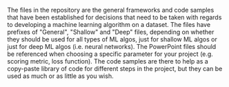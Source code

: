 The files in the repository are the general frameworks and code samples that have been established for decisions that need to be taken with regards to developing a machine learning algorithm on a dataset. The files have prefixes of "General", "Shallow" and "Deep" files, depending on whether they should be used for all types of ML algos, just for shallow ML algos or just for deep ML algos (i.e. neural networks).
The PowerPoint files should be referenced when choosing a specific parameter for your project (e.g. scoring metric, loss function).
The code samples are there to help as a copy-paste library of code for different steps in the project, but they can be used as much or as little as you wish.
